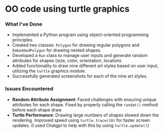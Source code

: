 # OO code using turtle graphics

### What I've Done
- Implemented a Python program using object-oriented programming principles.
- Created two classes: `Polygon` for drawing regular polygons and `EmbeddedPolygon` for drawing nested shapes.
- Developed a `Run` class to manage user inputs and generate random attributes for shapes (size, color, orientation, location).
- Added functionality to draw nine different art styles based on user input, utilizing the `turtle` graphics module.
- Successfully generated screenshots for each of the nine art styles.

### Issues Encountered
- **Random Attribute Assignment**: Faced challenges with ensuring unique attributes for each shape. Fixed by properly calling the `randat()` method before each shape draw.
- **Turtle Performance**: Drawing large numbers of shapes slowed down the rendering. Improved speed using `turtle.tracer(0)` for faster screen updates. (I used Chatgpt to help with this by using `turtle.update()`)
